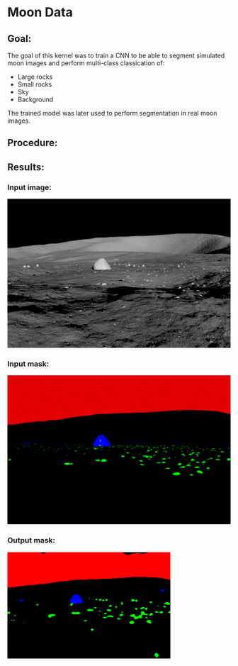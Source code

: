 # Moon Data

## Goal:
The goal of this kernel was to train a CNN to be able to segment simulated moon images and perform multi-class classication of:
* Large rocks
* Small rocks
* Sky
* Background

The trained model was later used to perform segmentation in real moon images.

## Procedure:



## Results:

### Input image:

![alt text](Data/render0001.png)

### Input mask:

![alt text](Data/ground0001.png)

### Output mask:

![alt text](Outputs/out_render0001.png)
